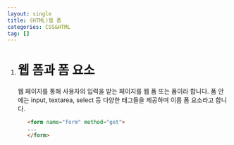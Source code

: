 ```yaml
---
layout: single
title: (HTML)웹 폼
categories: CSS&HTML
tag: []
---
```


1. # 웹 폼과 폼 요소
   웹 페이지를 통해 사용자의 입력을 받는 페이지를 웹 폼 또는 폼이라 합니다. 폼 안에는 input, textarea, select 등 다양한 태그들을 제공하며 이름 폼 요소라고 합니다.   

   ```html
      <form name="form" method="get">
      ...
      </form>
   ```